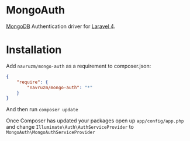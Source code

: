 MongoAuth
==============

[MongoDB](http://www.mongodb.org/) Authentication driver for [Laravel 4](http://laravel.com/).

Installation
============

Add `navruzm/mongo-auth` as a requirement to composer.json:

```json
{
    "require": {
        "navruzm/mongo-auth": "*"
    }
}
```
And then run `composer update`

Once Composer has updated your packages open up `app/config/app.php` and change `Illuminate\Auth\AuthServiceProvider` to `MongoAuth\MongoAuthServiceProvider`